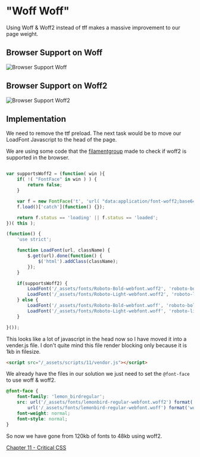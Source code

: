 # "Woff Woff"
Using Woff & Woff2 instead of tff makes a massive improvement to our page weight.

## Browser Support on Woff
![Browser Support Woff](https://raw.githubusercontent.com/code-mattclaffey/performance-kit/master/10-woff2/screenshots/woff.png)

## Browser Support on Woff2
![Browser Support Woff2](https://raw.githubusercontent.com/code-mattclaffey/performance-kit/master/10-woff2/screenshots/woff2.png)

## Implementation
We need to remove the ttf preload. The next task would be to move our LoadFont Javascript to the head of the page.

We are using some code that the [filamentgroup](https://github.com/filamentgroup/woff2-feature-test/blob/master/woff2.js) made to check if woff2 is supported in the browser.

```js

var supportsWoff2 = (function( win ){
	if( !( "FontFace" in win ) ) {
		return false;
	}

	var f = new FontFace('t', 'url( "data:application/font-woff2;base64,d09GMgABAAAAAADcAAoAAAAAAggAAACWAAEAAAAAAAAAAAAAAAAAAAAAAAAAAAAABk4ALAoUNAE2AiQDCAsGAAQgBSAHIBtvAcieB3aD8wURQ+TZazbRE9HvF5vde4KCYGhiCgq/NKPF0i6UIsZynbP+Xi9Ng+XLbNlmNz/xIBBqq61FIQRJhC/+QA/08PJQJ3sK5TZFMlWzC/iK5GUN40psgqvxwBjBOg6JUSJ7ewyKE2AAaXZrfUB4v+hze37ugJ9d+DeYqiDwVgCawviwVFGnuttkLqIMGivmDg" ) format( "woff2" )', {});
	f.load()['catch'](function() {});

	return f.status == 'loading' || f.status == 'loaded';
})( this );

(function() {
	'use strict';

	function LoadFont(url, className) {
		$.get(url).done(function() {
			$('html').addClass(className);
		});
	}

	if(supportsWoff2) {
		LoadFont('/_assets/fonts/Roboto-Bold-webfont.woff2', 'roboto-bold-loaded');
		LoadFont('/_assets/fonts/Roboto-Light-webfont.woff2', 'roboto-light-loaded');
	} else {
		LoadFont('/_assets/fonts/Roboto-Bold-webfont.woff', 'roboto-bold-loaded');
		LoadFont('/_assets/fonts/Roboto-Light-webfont.woff', 'roboto-light-loaded');
	}

}());

```

This looks like a lot of javascript in the head now so I have moved it into a vender.js file. I don't quite mind this file render blocking only because it is 1kb in filesize.

```html
<script src="/_assets/scripts/11/vendor.js"></script>
```

We already have the files in our solution we just need to set the `@font-face` to use woff & woff2.

```css
@font-face {
    font-family: 'lemon_birdregular';
    src: url('/_assets/fonts/lemonbird-regular-webfont.woff2') format('woff2'),
        url('/_assets/fonts/lemonbird-regular-webfont.woff') format('woff');
    font-weight: normal;
    font-style: normal;
}
```

So now we have gone from 120kb of fonts to 48kb using woff2.

[Chapter 11 - Critical CSS](https://github.com/code-mattclaffey/performance-kit/tree/master/11-critical-css/readme.md)
